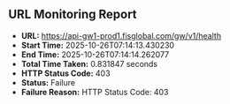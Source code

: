 ## URL Monitoring Report

- **URL:** https://api-gw1-prod1.fisglobal.com/gw/v1/health
- **Start Time:** 2025-10-26T07:14:13.430230
- **End Time:** 2025-10-26T07:14:14.262077
- **Total Time Taken:** 0.831847 seconds
- **HTTP Status Code:** 403
- **Status:** Failure
- **Failure Reason:** HTTP Status Code: 403
